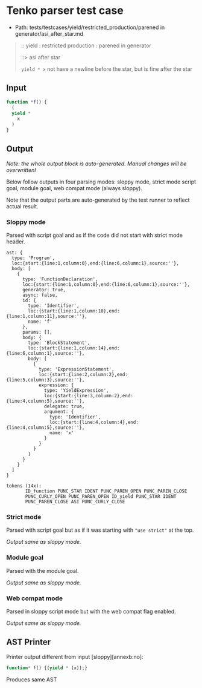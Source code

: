 # Tenko parser test case

- Path: tests/testcases/yield/restricted_production/parened in generator/asi_after_star.md

> :: yield : restricted production : parened in generator
>
> ::> asi after star
>
> `yield * x` not have a newline before the star, but is fine after the star


## Input

`````js
function *f() {
  (
  yield *
    x
  )
}
`````

## Output

_Note: the whole output block is auto-generated. Manual changes will be overwritten!_

Below follow outputs in four parsing modes: sloppy mode, strict mode script goal, module goal, web compat mode (always sloppy).

Note that the output parts are auto-generated by the test runner to reflect actual result.

### Sloppy mode

Parsed with script goal and as if the code did not start with strict mode header.

`````
ast: {
  type: 'Program',
  loc:{start:{line:1,column:0},end:{line:6,column:1},source:''},
  body: [
    {
      type: 'FunctionDeclaration',
      loc:{start:{line:1,column:0},end:{line:6,column:1},source:''},
      generator: true,
      async: false,
      id: {
        type: 'Identifier',
        loc:{start:{line:1,column:10},end:{line:1,column:11},source:''},
        name: 'f'
      },
      params: [],
      body: {
        type: 'BlockStatement',
        loc:{start:{line:1,column:14},end:{line:6,column:1},source:''},
        body: [
          {
            type: 'ExpressionStatement',
            loc:{start:{line:2,column:2},end:{line:5,column:3},source:''},
            expression: {
              type: 'YieldExpression',
              loc:{start:{line:3,column:2},end:{line:4,column:5},source:''},
              delegate: true,
              argument: {
                type: 'Identifier',
                loc:{start:{line:4,column:4},end:{line:4,column:5},source:''},
                name: 'x'
              }
            }
          }
        ]
      }
    }
  ]
}

tokens (14x):
       ID_function PUNC_STAR IDENT PUNC_PAREN_OPEN PUNC_PAREN_CLOSE
       PUNC_CURLY_OPEN PUNC_PAREN_OPEN ID_yield PUNC_STAR IDENT
       PUNC_PAREN_CLOSE ASI PUNC_CURLY_CLOSE
`````

### Strict mode

Parsed with script goal but as if it was starting with `"use strict"` at the top.

_Output same as sloppy mode._

### Module goal

Parsed with the module goal.

_Output same as sloppy mode._

### Web compat mode

Parsed in sloppy script mode but with the web compat flag enabled.

_Output same as sloppy mode._

## AST Printer

Printer output different from input [sloppy][annexb:no]:

````js
function* f() {(yield * (x));}
````

Produces same AST
